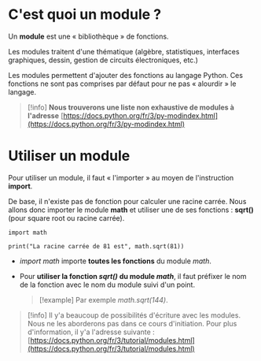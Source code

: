 # C'est quoi un module ?

Un **module** est une « bibliothèque » de fonctions.

Les modules traitent d'une thématique (algèbre, statistiques, interfaces graphiques, dessin, gestion de circuits électroniques, etc.)

Les modules permettent d'ajouter des fonctions au langage Python.
Ces fonctions ne sont pas comprises par défaut pour ne pas « alourdir » le langage.

>[!info] **Nous trouverons une liste non exhaustive de modules à l'adresse** [https://docs.python.org/fr/3/py-modindex.html](https://docs.python.org/fr/3/py-modindex.html)


# Utiliser un module

Pour utiliser un module, il faut « l'importer » au moyen de l'instruction **import**.

De base, il n'existe pas de fonction pour calculer une racine carrée.
Nous allons donc importer le module **math**
 et utiliser une de ses fonctions : **sqrt()** (pour square root ou racine carrée).


```
import math

print("La racine carrée de 81 est", math.sqrt(81))

```

- *import math* importe **toutes les fonctions** du module *math*.

- Pour **utiliser la fonction *sqrt()* du module *math***, il faut préfixer le nom de la fonction avec le nom du module suivi d'un point. 
  >[!example] Par exemple *math.sqrt(144)*.
  

>[!info] Il y'a beaucoup de possibilités d'écriture avec les modules. Nous ne les aborderons pas dans ce cours d'initiation. Pour plus d'information, il y'a l'adresse suivante : [https://docs.python.org/fr/3/tutorial/modules.html](https://docs.python.org/fr/3/tutorial/modules.html)
